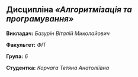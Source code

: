 ## Дисципліна *«Алгоритмізація та програмування»*

**Викладач:** *Базурін Віталій Миколайович*

**Факультет:** *ФІТ*

**Група:** *6*

**Студентка:** *Корчага Тетяна Анатоліївна*
